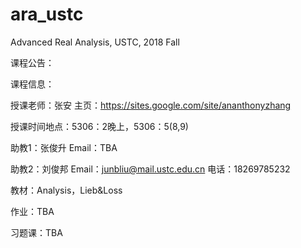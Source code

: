 # ara_ustc
Advanced Real Analysis, USTC, 2018 Fall

课程公告：

课程信息：

授课老师：张安 主页：https://sites.google.com/site/ananthonyzhang

授课时间地点：5306：2晚上，5306：5(8,9)

助教1：张俊升 Email：TBA

助教2：刘俊邦 Email：junbliu@mail.ustc.edu.cn 电话：18269785232

教材：Analysis，Lieb&Loss

作业：TBA

习题课：TBA
